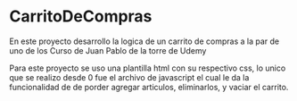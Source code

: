# CarritoDeCompras
En este proyecto desarrollo la logica de un carrito de compras a la par de uno de los Curso de Juan Pablo de la torre de Udemy

Para este proyecto se uso una plantilla html con su respectivo css, lo unico que se realizo desde 0 fue el archivo de javascript el cual le da la funcionalidad de
de porder agregar articulos, eliminarlos, y vaciar el carrito. 
